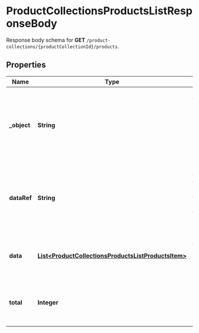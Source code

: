 

# ProductCollectionsProductsListResponseBody

Response body schema for **GET** `/product-collections/{productCollectionId}/products`.

## Properties

| Name | Type | Description | Notes |
|------------ | ------------- | ------------- | -------------|
|**_object** | **String** | The type of the object represented by JSON. This object stores information about products and SKUs. |  |
|**dataRef** | **String** | Identifies the name of the JSON property that contains the array of products and SKUs. |  |
|**data** | [**List&lt;ProductCollectionsProductsListProductsItem&gt;**](ProductCollectionsProductsListProductsItem.md) | A dictionary that contains an array of products and SKUs. |  |
|**total** | **Integer** | Total number of products &amp; SKUs in the product collection. |  |



